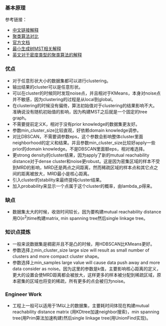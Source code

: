 
### 基本原理
参考链接：
- [中文链接解释](https://blog.csdn.net/ACM_hades/article/details/90906677)
- [聚类算法对比](https://scikit-learn.org/stable/modules/clustering.html)
- [官方文档](https://hdbscan.readthedocs.io/en/latest/how_hdbscan_works.html)
- [最小生成树MST相关解释](https://zhuanlan.zhihu.com/p/34922624)
- [英文对于密度类型的聚类算法的解释](https://pberba.github.io/stats/2020/01/17/hdbscan/)
### 优点
- 对于任意形状大小的数据集都可以进行clustering。
- 输出结果的cluster可以是任意形状。
- 可以在cluster的时候同时发现noise点，并且相对于KMeans，本身对noise点并不敏感，因为clustering的过程是从local到global。
- 在clustering的时候没有偏倚，算法初始值对于clustering的结果影响不大。准确说没有随机初始值的影响，因为构建MST之后就是一个固定的tree graph。
- 不需要提前定义K，相对于没有prior knowledge的数据集更友好。
- 参数min_cluster_size比较直观，好依赖domain knowledge调参。
- 对比DBSCAN，不需要调参数eps，这个参数会影响整体cluster里面neighborhood的定义和结果。并且参数min_cluster_size比较好apply一些prior的domain knowledge。不是DBSCAN里面额eps，相对难选择。
- 更strong density的cluster结果，因为apply了新的mutual reachability distance对于dense cluster和noise更robust。这是因为密集区域的样本不受到MRD的影响，MRD还是两点之间距离，然而稀疏区域的样本点和其它点之间的距离被放大，MRD最小是核心距离。
- 引入cluster的stability来最终提纯cluster结果。
- 加入probability来显示一个点属于这个cluster的概率，由lambda_p得来。
### 缺点
- 数据集太大的时候，收敛时间较长，因为要构建mutual reachability distance用O($n^2$)time构建matrix, min spanning tree然后single linkage tree。
### 知识点提炼
- 一般来说数据集是稠密并且不是凸的时候，用HDBSCAN比KMeans更好。
- 参数选择上min_cluster_size large size will result as small number of clusters and more compact cluster shape。
- 参数选择上min_samples large value will cause data push away and more data consider as noise。因为这里的参数是k值，主要影响核心距离的定义，更大的设置会使MRD距离都会被放大，这样更多的样本被分配到稀疏区域，原本密集的区域也将变的稀疏，所有更多的点会被归为noise。
### Engineer Work
- 工程上一般可以适用于1M以上的数据集，主要耗时间体现在构建mutual reachability distance matrix (用KDtree加速neighbor搜索)，min spanning tree(用Prim算法加速构建)然后single linkage tree(用UnionFind实现)。